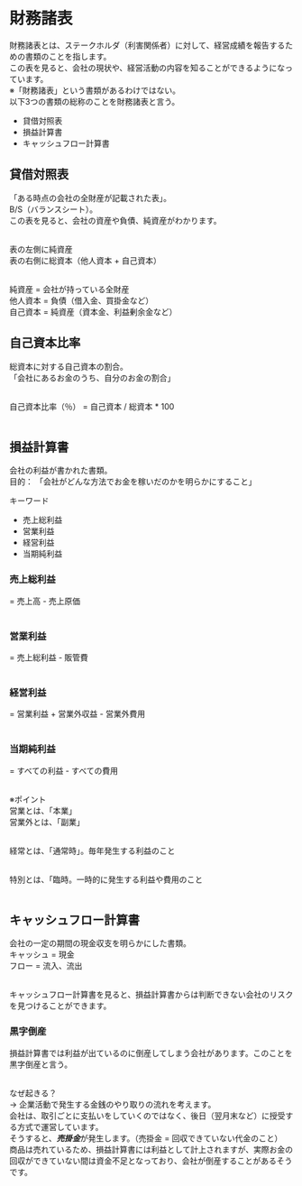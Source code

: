 # 財務諸表
財務諸表とは、ステークホルダ（利害関係者）に対して、経営成績を報告するための書類のことを指します。<br>
この表を見ると、会社の現状や、経営活動の内容を知ることができるようになっています。<br>
※「財務諸表」という書類があるわけではない。<br>
以下3つの書類の総称のことを財務諸表と言う。<br>
- 貸借対照表
- 損益計算書
- キャッシュフロー計算書

## 貸借対照表
「ある時点の会社の全財産が記載された表」。<br>
B/S（バランスシート）。<br>
この表を見ると、会社の資産や負債、純資産がわかります。<br><br>

表の左側に純資産<br>
表の右側に総資本（他人資本 + 自己資本）<br><br>

純資産 = 会社が持っている全財産<br>
他人資本 = 負債（借入金、買掛金など）<br>
自己資本 = 純資産（資本金、利益剰余金など）<br>

## 自己資本比率
総資本に対する自己資本の割合。<br>
「会社にあるお金のうち、自分のお金の割合」<br><br>

自己資本比率（％） = 自己資本 / 総資本 * 100<br><br>

## 損益計算書
会社の利益が書かれた書類。<br>
目的： 「会社がどんな方法でお金を稼いだのかを明らかにすること」<br>

キーワード
- 売上総利益
- 営業利益
- 経営利益
- 当期純利益

### 売上総利益
= 売上高 - 売上原価<br><br>

### 営業利益
= 売上総利益 - 販管費<br><br>

### 経営利益
= 営業利益 + 営業外収益 - 営業外費用<br><br>

### 当期純利益
= すべての利益 - すべての費用<br><br>


※ポイント<br>
営業とは、「本業」<br>
営業外とは、「副業」<br><br>

経常とは、「通常時」。毎年発生する利益のこと<br><br>

特別とは、「臨時。一時的に発生する利益や費用のこと<br><br>

## キャッシュフロー計算書
会社の一定の期間の現金収支を明らかにした書類。<br>
キャッシュ = 現金<br>
フロー = 流入、流出<br><br>

キャッシュフロー計算書を見ると、損益計算書からは判断できない会社のリスクを見つけることができます。<br>

### 黒字倒産
損益計算書では利益が出ているのに倒産してしまう会社があります。このことを黒字倒産と言う。<br><br>

なぜ起きる？<br>
→ 企業活動で発生する金銭のやり取りの流れを考えます。<br>
会社は、取引ごとに支払いをしていくのではなく、後日（翌月末など）に授受する方式で運営しています。<br>
そうすると、***売掛金***が発生します。（売掛金 = 回収できていない代金のこと）<br>
商品は売れているため、損益計算書には利益として計上されますが、実際お金の回収ができていない間は資金不足となっており、会社が倒産することがあるそうです。<br>



